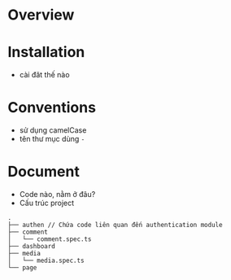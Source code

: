 # Overview

# Installation
- cài đăt thế nào

# Conventions
- sử dụng camelCase
- tên thư mục dùng `-`


# Document
- Code nào, nằm ở đâu?
- Cấu trúc project

```
.
├── authen // Chứa code liên quan đến authentication module
├── comment
│   └── comment.spec.ts
├── dashboard
├── media
│   └── media.spec.ts
└── page
```